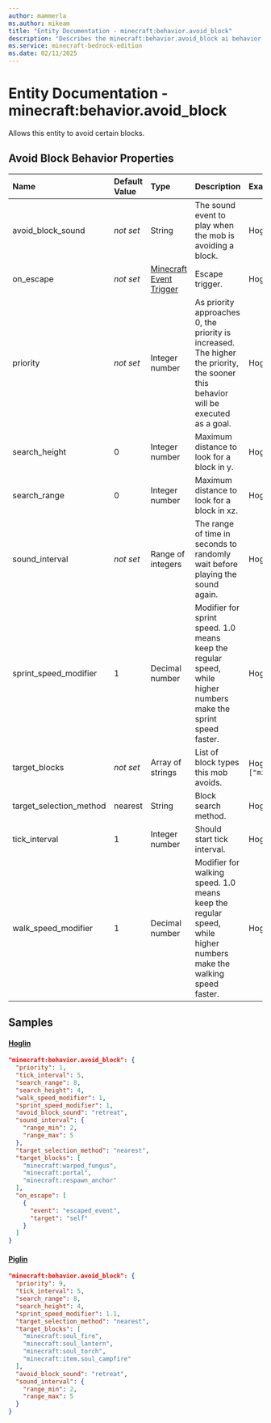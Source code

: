 ```yaml
---
author: mammerla
ms.author: mikeam
title: "Entity Documentation - minecraft:behavior.avoid_block"
description: "Describes the minecraft:behavior.avoid_block ai behavior component"
ms.service: minecraft-bedrock-edition
ms.date: 02/11/2025 
---
```


# Entity Documentation - minecraft:behavior.avoid_block

Allows this entity to avoid certain blocks.


## Avoid Block Behavior Properties

|Name       |Default Value |Type |Description |Example Values |
|:----------|:-------------|:----|:-----------|:------------- |
| avoid_block_sound | *not set* | String | The sound event to play when the mob is avoiding a block. | Hoglin: `"retreat"` | 
| on_escape | *not set* | [Minecraft Event Trigger](../Definitions/NestedTables/triggers.md) | Escape trigger. | Hoglin: `[{"event":"escaped_event","target":"self"}]` | 
| priority | *not set* | Integer number | As priority approaches 0, the priority is increased. The higher the priority, the sooner this behavior will be executed as a goal. | Hoglin: `1`, Piglin: `9` | 
| search_height | 0 | Integer number | Maximum distance to look for a block in y. | Hoglin: `4` | 
| search_range | 0 | Integer number | Maximum distance to look for a block in xz. | Hoglin: `8` | 
| sound_interval | *not set* | Range of integers | The range of time in seconds to randomly wait before playing the sound again. | Hoglin: `{"range_min":2,"range_max":5}` | 
| sprint_speed_modifier | 1 | Decimal number | Modifier for sprint speed. 1.0 means keep the regular speed, while higher numbers make the sprint speed faster. | Hoglin: `1`, Piglin: `1.1` | 
| target_blocks | *not set* | Array of strings | List of block types this mob avoids. | Hoglin: `["minecraft:warped_fungus","minecraft:portal","minecraft:respawn_anchor"]`, Piglin: `["minecraft:soul_fire","minecraft:soul_lantern","minecraft:soul_torch","minecraft:item.soul_campfire"]` | 
| target_selection_method | nearest | String | Block search method. | Hoglin: `"nearest"` | 
| tick_interval | 1 | Integer number | Should start tick interval. | Hoglin: `5` | 
| walk_speed_modifier | 1 | Decimal number | Modifier for walking speed. 1.0 means keep the regular speed, while higher numbers make the walking speed faster. | Hoglin: `1` | 

## Samples

#### [Hoglin](https://github.com/Mojang/bedrock-samples/tree/preview/behavior_pack/entities/hoglin.json)


```json
"minecraft:behavior.avoid_block": {
  "priority": 1,
  "tick_interval": 5,
  "search_range": 8,
  "search_height": 4,
  "walk_speed_modifier": 1,
  "sprint_speed_modifier": 1,
  "avoid_block_sound": "retreat",
  "sound_interval": {
    "range_min": 2,
    "range_max": 5
  },
  "target_selection_method": "nearest",
  "target_blocks": [
    "minecraft:warped_fungus",
    "minecraft:portal",
    "minecraft:respawn_anchor"
  ],
  "on_escape": [
    {
      "event": "escaped_event",
      "target": "self"
    }
  ]
}
```

#### [Piglin](https://github.com/Mojang/bedrock-samples/tree/preview/behavior_pack/entities/piglin.json)


```json
"minecraft:behavior.avoid_block": {
  "priority": 9,
  "tick_interval": 5,
  "search_range": 8,
  "search_height": 4,
  "sprint_speed_modifier": 1.1,
  "target_selection_method": "nearest",
  "target_blocks": [
    "minecraft:soul_fire",
    "minecraft:soul_lantern",
    "minecraft:soul_torch",
    "minecraft:item.soul_campfire"
  ],
  "avoid_block_sound": "retreat",
  "sound_interval": {
    "range_min": 2,
    "range_max": 5
  }
}
```
